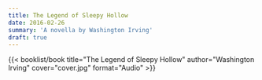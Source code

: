 ```yaml
---
title: The Legend of Sleepy Hollow
date: 2016-02-26
summary: 'A novella by Washington Irving'
draft: true
---
```


{{< booklist/book
title="The Legend of Sleepy Hollow"
author="Washington Irving"
cover="cover.jpg"
format="Audio" >}}
